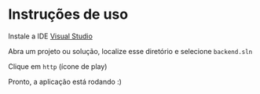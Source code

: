 # Instruções de uso
Instale a IDE [Visual Studio](https://visualstudio.microsoft.com/pt-br/downloads/)

Abra um projeto ou solução, localize esse diretório e selecione `backend.sln`

Clique em `http` (ícone de play)

Pronto, a aplicação está rodando :)
